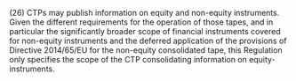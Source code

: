 (26) CTPs may publish information on equity and non-equity instruments. Given the different requirements for the operation of those tapes, and in particular the significantly broader scope of financial instruments covered for non-equity instruments and the deferred application of the provisions of Directive 2014/65/EU for the non-equity consolidated tape, this Regulation only specifies the scope of the CTP consolidating information on equity-instruments.